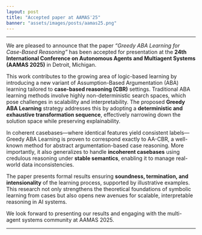 ```yaml
---
layout: post
title: "Accepted paper at AAMAS'25"
banner: "assets/images/posts/aamas25.png"
---
```


---

We are pleased to announce that the paper *“Greedy ABA Learning for Case-Based Reasoning”* has been accepted for presentation at the **24th International Conference on Autonomous Agents and Multiagent Systems (AAMAS 2025)** in Detroit, Michigan.

This work contributes to the growing area of logic-based learning by introducing a new variant of Assumption-Based Argumentation (ABA) learning tailored to **case-based reasoning (CBR)** settings. Traditional ABA learning methods involve highly non-deterministic search spaces, which pose challenges in scalability and interpretability. The proposed **Greedy ABA Learning** strategy addresses this by adopting a **deterministic and exhaustive transformation sequence**, effectively narrowing down the solution space while preserving explainability.

In coherent casebases—where identical features yield consistent labels—Greedy ABA Learning is proven to correspond exactly to AA-CBR, a well-known method for abstract argumentation-based case reasoning. More importantly, it also generalizes to handle **incoherent casebases** using credulous reasoning under **stable semantics**, enabling it to manage real-world data inconsistencies.

The paper presents formal results ensuring **soundness, termination, and intensionality** of the learning process, supported by illustrative examples. This research not only strengthens the theoretical foundations of symbolic learning from cases but also opens new avenues for scalable, interpretable reasoning in AI systems.

We look forward to presenting our results and engaging with the multi-agent systems community at AAMAS 2025.

---
